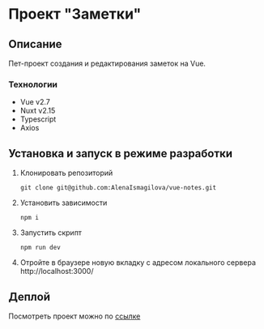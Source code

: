 # Проект "Заметки"

## Описание

Пет-проект создания и редактирования заметок на Vue.

### Технологии

- Vue v2.7
- Nuxt v2.15
- Typescript
- Axios

## Установка и запуск в режиме разработки

1. Клонировать репозиторий

   ```shell
   git clone git@github.com:AlenaIsmagilova/vue-notes.git
   ```

2. Установить зависимости

   ```shell
   npm i
   ```

3. Запустить скрипт

   ```shell
   npm run dev
   ```

4. Отройте в браузере новую вкладку с адресом локального сервера http://localhost:3000/

## Деплой

Посмотреть проект можно по [ссылке](https://alenaismagilova.github.io/vue-notes/)
